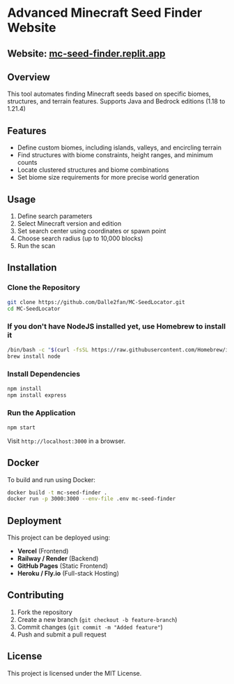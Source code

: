 # **Advanced Minecraft Seed Finder Website**  

## **Website:** [mc-seed-finder.replit.app](https://mc-seed-finder.replit.app/)  

## **Overview**  
This tool automates finding Minecraft seeds based on specific biomes, structures, and terrain features. Supports Java and Bedrock editions (1.18 to 1.21.4)

## **Features**  
- Define custom biomes, including islands, valleys, and encircling terrain 
- Find structures with biome constraints, height ranges, and minimum counts  
- Locate clustered structures and biome combinations  
- Set biome size requirements for more precise world generation  

## **Usage**  
1. Define search parameters  
2. Select Minecraft version and edition  
3. Set search center using coordinates or spawn point  
4. Choose search radius (up to 10,000 blocks)  
5. Run the scan  

## **Installation**  

### **Clone the Repository**  
```bash
git clone https://github.com/Dalle2fan/MC-SeedLocator.git
cd MC-SeedLocator
```

### **If you don't have NodeJS installed yet, use Homebrew to install it**
```bash
/bin/bash -c "$(curl -fsSL https://raw.githubusercontent.com/Homebrew/install/HEAD/install.sh)"
brew install node
```

### **Install Dependencies**  
```bash
npm install
npm install express
```

### **Run the Application**  
```bash
npm start
```
Visit `http://localhost:3000` in a browser.  

## **Docker**  
To build and run using Docker:  
```bash
docker build -t mc-seed-finder .
docker run -p 3000:3000 --env-file .env mc-seed-finder
```

## **Deployment**  
This project can be deployed using:  
- **Vercel** (Frontend)  
- **Railway / Render** (Backend)  
- **GitHub Pages** (Static Frontend)  
- **Heroku / Fly.io** (Full-stack Hosting)  

## **Contributing**  
1. Fork the repository  
2. Create a new branch (`git checkout -b feature-branch`)  
3. Commit changes (`git commit -m "Added feature"`)  
4. Push and submit a pull request  

## **License**  
This project is licensed under the MIT License.
